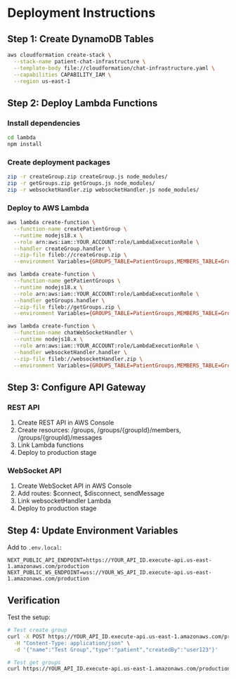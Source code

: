 # Deployment Instructions

## Step 1: Create DynamoDB Tables

```bash
aws cloudformation create-stack \
  --stack-name patient-chat-infrastructure \
  --template-body file://cloudformation/chat-infrastructure.yaml \
  --capabilities CAPABILITY_IAM \
  --region us-east-1
```

## Step 2: Deploy Lambda Functions

### Install dependencies
```bash
cd lambda
npm install
```

### Create deployment packages
```bash
zip -r createGroup.zip createGroup.js node_modules/
zip -r getGroups.zip getGroups.js node_modules/
zip -r websocketHandler.zip websocketHandler.js node_modules/
```

### Deploy to AWS Lambda
```bash
aws lambda create-function \
  --function-name createPatientGroup \
  --runtime nodejs18.x \
  --role arn:aws:iam::YOUR_ACCOUNT:role/LambdaExecutionRole \
  --handler createGroup.handler \
  --zip-file fileb://createGroup.zip \
  --environment Variables={GROUPS_TABLE=PatientGroups,MEMBERS_TABLE=GroupMembers}

aws lambda create-function \
  --function-name getPatientGroups \
  --runtime nodejs18.x \
  --role arn:aws:iam::YOUR_ACCOUNT:role/LambdaExecutionRole \
  --handler getGroups.handler \
  --zip-file fileb://getGroups.zip \
  --environment Variables={GROUPS_TABLE=PatientGroups,MEMBERS_TABLE=GroupMembers}

aws lambda create-function \
  --function-name chatWebSocketHandler \
  --runtime nodejs18.x \
  --role arn:aws:iam::YOUR_ACCOUNT:role/LambdaExecutionRole \
  --handler websocketHandler.handler \
  --zip-file fileb://websocketHandler.zip \
  --environment Variables={GROUPS_TABLE=PatientGroups,MEMBERS_TABLE=GroupMembers,MESSAGES_TABLE=ChatMessages,CONNECTIONS_TABLE=WebSocketConnections}
```

## Step 3: Configure API Gateway

### REST API
1. Create REST API in AWS Console
2. Create resources: /groups, /groups/{groupId}/members, /groups/{groupId}/messages
3. Link Lambda functions
4. Deploy to production stage

### WebSocket API
1. Create WebSocket API in AWS Console
2. Add routes: $connect, $disconnect, sendMessage
3. Link websocketHandler Lambda
4. Deploy to production stage

## Step 4: Update Environment Variables

Add to `.env.local`:
```
NEXT_PUBLIC_API_ENDPOINT=https://YOUR_API_ID.execute-api.us-east-1.amazonaws.com/production
NEXT_PUBLIC_WS_ENDPOINT=wss://YOUR_WS_API_ID.execute-api.us-east-1.amazonaws.com/production
```

## Verification

Test the setup:
```bash
# Test create group
curl -X POST https://YOUR_API_ID.execute-api.us-east-1.amazonaws.com/production/groups \
  -H "Content-Type: application/json" \
  -d '{"name":"Test Group","type":"patient","createdBy":"user123"}'

# Test get groups
curl https://YOUR_API_ID.execute-api.us-east-1.amazonaws.com/production/groups?userId=user123
```
